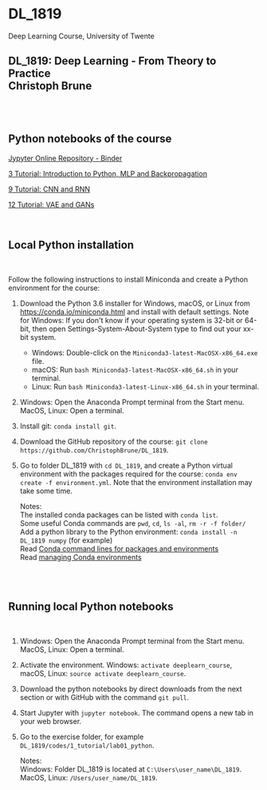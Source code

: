 # DL_1819
Deep Learning Course, University of Twente

## DL_1819: Deep Learning - From Theory to Practice <br> Christoph Brune
   
<br>
<br>
   
## Python notebooks of the course

[Jypyter Online Repository - Binder](https://mybinder.org/v2/gh/ChristophBrune/DL_1819/master)

[3 Tutorial: Introduction to Python, MLP and Backpropagation](https://github.com/ChristophBrune/DL_1819/tree/master/codes/1_tutorial)

[9 Tutorial: CNN and RNN](https://github.com/ChristophBrune/DL_1819/tree/master/codes/9_tutorial)

[12 Tutorial: VAE and GANs](https://github.com/ChristophBrune/DL_1819/tree/master/codes/12_tutorial)

<br>

## Local Python installation
<br>

Follow the following instructions to install Miniconda and create a Python environment for the course:

1. Download the Python 3.6 installer for Windows, macOS, or Linux from <https://conda.io/miniconda.html> and install with default settings. Note for Windows: If you don't know if your operating system is 32-bit or 64-bit, then open Settings-System-About-System type to find out your xx-bit system.
   * Windows: Double-click on the `Miniconda3-latest-MacOSX-x86_64.exe` file. 
   * macOS: Run `bash Miniconda3-latest-MacOSX-x86_64.sh` in your terminal.
   * Linux: Run `bash Miniconda3-latest-Linux-x86_64.sh` in your terminal.
1. Windows: Open the Anaconda Prompt terminal from the Start menu. MacOS, Linux: Open a terminal.
1. Install git: `conda install git`.
1. Download the GitHub repository of the course: `git clone https://github.com/ChristophBrune/DL_1819`.
1. Go to folder DL_1819 with `cd DL_1819`, and create a Python virtual environment with the packages required for the course: `conda env create -f environment.yml`. Note that the environment installation may take some time.  


   Notes: <br>
      The installed conda packages can be listed with `conda list`.<br>
      Some useful Conda commands are `pwd`, `cd`, `ls -al`, `rm -r -f folder/`<br>
      Add a python library to the Python environment: `conda install -n DL_1819 numpy` (for example)<br>
      Read [Conda command lines for packages and environments]<br>
      Read [managing Conda environments]

[managing Conda environments]: conda/conda_environments.pdf

[Conda command lines for packages and environments]: conda/conda_cheatsheet.pdf




<br> 
<br> 

## Running local Python notebooks 
<br>


1. Windows: Open the Anaconda Prompt terminal from the Start menu. MacOS, Linux: Open a terminal.
1. Activate the environment. Windows: `activate deeplearn_course`, macOS, Linux: `source activate deeplearn_course`.
1. Download the python notebooks by direct downloads from the next section or with GitHub with the command `git pull`. 
1. Start Jupyter with `jupyter notebook`. The command opens a new tab in your web browser.
1. Go to the exercise folder, for example `DL_1819/codes/1_tutorial/lab01_python`.


	Notes:<br> 
      Windows: Folder DL_1819 is located at `C:\Users\user_name\DL_1819`. MacOS, Linux: `/Users/user_name/DL_1819`.<br>







[python]: https://www.python.org
[scipy]: https://www.scipy.org
[anaconda]: https://anaconda.org
[miniconda]: https://conda.io/miniconda.html
[conda]: https://conda.io
[conda-forge]: https://conda-forge.org


<br>
<br>



